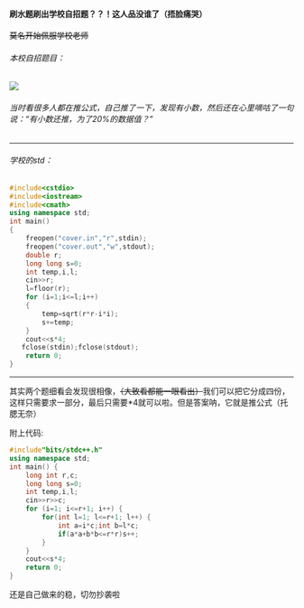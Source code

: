 #### 刷水题刷出学校自招题？？！这人品没谁了（捂脸痛哭）

~~莫名开始佩服学校老师~~

###### 本校自招题目：

![](https://t1.picb.cc/uploads/2019/03/28/VSyxIc.png)


###### 当时看很多人都在推公式，自己推了一下，发现有小数，然后还在心里嘀咕了一句说：“有小数还推，为了20%的数据值？”



------------

###### 学校的std：

```cpp
#include<cstdio>
#include<iostream>
#include<cmath> 
using namespace std;
int main()
{
	freopen("cover.in","r",stdin);
    freopen("cover.out","w",stdout); 
    double r;
    long long s=0;
    int temp,i,l;
    cin>>r;
    l=floor(r);
    for (i=1;i<=l;i++)
    {
    	temp=sqrt(r*r-i*i);
    	s+=temp;
	}
    cout<<s*4;
   fclose(stdin);fclose(stdout);
    return 0;    
}
```

------------

其实两个题细看会发现很相像，~~（大致看都能一眼看出）~~我们可以把它分成四份，这样只需要求一部分，最后只需要*4就可以啦。但是答案呐，它就是推公式（托腮无奈）

附上代码:

```cpp
#include"bits/stdc++.h"
using namespace std;
int main() {
	long int r,c;
	long long s=0;
	int temp,i,l;
	cin>>r>>c;
	for (i=1; i<=r+1; i++) {
		for(int l=1; l<=r+1; l++) {
			int a=i*c;int b=l*c;
			if(a*a+b*b<=r*r)s++;
		}
	}
	cout<<s*4;
	return 0;
}
```

还是自己做来的稳，切勿抄袭啦
